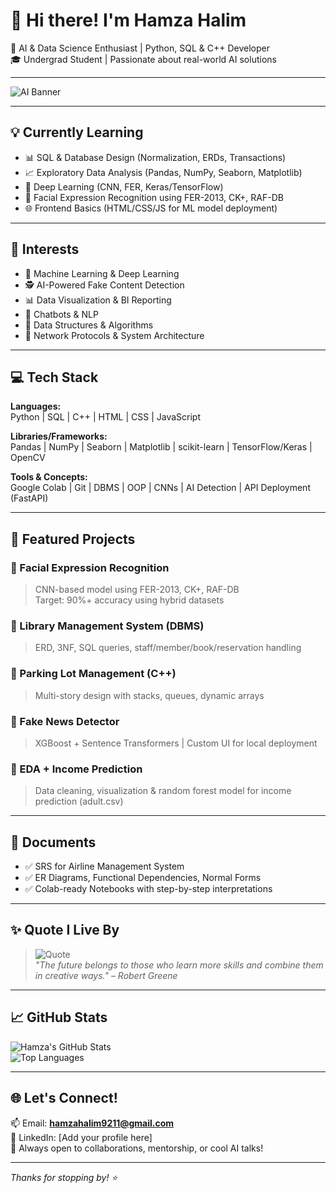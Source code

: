 # 👋 Hi there! I'm Hamza Halim

🚀 AI & Data Science Enthusiast | Python, SQL & C++ Developer  
🎓 Undergrad Student | Passionate about real-world AI solutions

---

![AI Banner](https://raw.githubusercontent.com/your-username/your-repo/main/assets/banner.gif) <!-- Replace with actual banner image -->

---

## 💡 Currently Learning

- 📊 SQL & Database Design (Normalization, ERDs, Transactions)
- 📈 Exploratory Data Analysis (Pandas, NumPy, Seaborn, Matplotlib)
- 🤖 Deep Learning (CNN, FER, Keras/TensorFlow)
- 🧠 Facial Expression Recognition using FER-2013, CK+, RAF-DB
- 🌐 Frontend Basics (HTML/CSS/JS for ML model deployment)

---

## 📌 Interests

- 🧠 Machine Learning & Deep Learning  
- 🕵️ AI-Powered Fake Content Detection  
- 📊 Data Visualization & BI Reporting  
- 🤖 Chatbots & NLP  
- 🧮 Data Structures & Algorithms  
- 🔧 Network Protocols & System Architecture  

---

## 💻 Tech Stack

**Languages:**  
Python | SQL | C++ | HTML | CSS | JavaScript

**Libraries/Frameworks:**  
Pandas | NumPy | Seaborn | Matplotlib | scikit-learn | TensorFlow/Keras | OpenCV

**Tools & Concepts:**  
Google Colab | Git | DBMS | OOP | CNNs | AI Detection | API Deployment (FastAPI)

---

## 📂 Featured Projects

### 🔹 Facial Expression Recognition  
> CNN-based model using FER-2013, CK+, RAF-DB  
> Target: 90%+ accuracy using hybrid datasets  

### 🔹 Library Management System (DBMS)  
> ERD, 3NF, SQL queries, staff/member/book/reservation handling

### 🔹 Parking Lot Management (C++)  
> Multi-story design with stacks, queues, dynamic arrays

### 🔹 Fake News Detector  
> XGBoost + Sentence Transformers | Custom UI for local deployment

### 🔹 EDA + Income Prediction  
> Data cleaning, visualization & random forest model for income prediction (adult.csv)

---

## 📘 Documents

- ✅ SRS for Airline Management System  
- ✅ ER Diagrams, Functional Dependencies, Normal Forms  
- ✅ Colab-ready Notebooks with step-by-step interpretations

---

## ✨ Quote I Live By

> ![Quote](https://media.giphy.com/media/QBd2kLB5qDmysEXre9/giphy.gif)  
> *"The future belongs to those who learn more skills and combine them in creative ways." – Robert Greene*

---

## 📈 GitHub Stats

![Hamza's GitHub Stats](https://github-readme-stats.vercel.app/api?username=HamzaHalim&show_icons=true&theme=tokyonight)  
![Top Languages](https://github-readme-stats.vercel.app/api/top-langs/?username=HamzaHalim&layout=compact&theme=tokyonight)

---

## 🌐 Let's Connect!

📫 Email: **hamzahalim9211@gmail.com**  
💼 LinkedIn: [Add your profile here]  
🧠 Always open to collaborations, mentorship, or cool AI talks!

---

_Thanks for stopping by! ⭐_  
